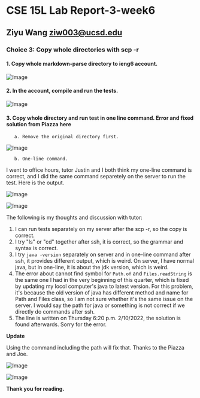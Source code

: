 # CSE 15L Lab Report-3-week6

## Ziyu Wang ziw003@ucsd.edu

### Choice 3: Copy whole directories with scp -r

#### 1. Copy whole markdown-parse directory to ieng6 account.

![Image](https://user-images.githubusercontent.com/57332517/153525408-be201f3d-cd8b-43d3-bbab-31c2bd06ba79.png)

#### 2. In the account, compile and run the tests.

![Image](https://user-images.githubusercontent.com/57332517/153525506-a309d0a8-48b4-4f6a-b42f-7f3bae66a30e.png)


#### 3. Copy whole directory and run test in one line command.  **Error and fixed solution from Piazza here**

       a. Remove the original directory first.
  
  ![Image](https://user-images.githubusercontent.com/57332517/153525907-af40ccd6-9696-4940-a3b1-a635dda64028.png)
        
       
       b. One-line command.
 
I went to office hours, tutor Justin and I both think my one-line command is correct, and I did the same command separetely on the server to run the test. Here is the output.

![Image](https://user-images.githubusercontent.com/57332517/153526899-46b17657-8e67-43b9-947f-8e38f1577b25.png)

![Image](https://user-images.githubusercontent.com/57332517/153526967-1a6e10b7-8250-4b75-98c1-2f93239b3e2c.png)

The following is my thoughts and discussion with tutor:

1. I can run tests separately on my server after the scp -r, so the copy is correct.
2. I try "ls" or "cd" together after ssh, it is correct, so the grammar and syntax is correct.
3. I try ```java -version``` separately on server and in one-line command after ssh, it provides different output, which is weird. On server, I have normal java, but in one-line,
it is about the jdk version, which is weird.
4. The error about cannot find symbol for ```Path.of``` and ```Files.readString``` is the same one I had in the very beginning of this quarter, which is fixed by updating my locol computer's java to latest version. For this problem, it's because the old version of java has different method and name for Path and Files class, so I am not sure whether it's the same issue on the server. I would say the path for java or something is not correct if we directly do commands after ssh.
6. The line is written on Thursday 6:20 p.m. 2/10/2022, the solution is found afterwards. Sorry for the error.

**Update**

Using the command including the path will fix that. Thanks to the Piazza and Joe.

![Image](https://user-images.githubusercontent.com/57332517/153535083-c283c920-7ddc-48b2-b035-73601cac0c0a.png)

![Image](https://user-images.githubusercontent.com/57332517/153535099-e8403433-9775-4a2e-91a4-fd0318fc9b68.png)

**Thank you for reading.**
